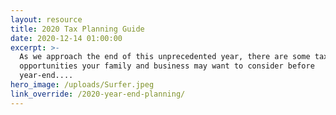 ```yaml
---
layout: resource
title: 2020 Tax Planning Guide
date: 2020-12-14 01:00:00
excerpt: >-
  As we approach the end of this unprecedented year, there are some tax
  opportunities your family and business may want to consider before
  year-end....
hero_image: /uploads/Surfer.jpeg
link_override: /2020-year-end-planning/
---
```


